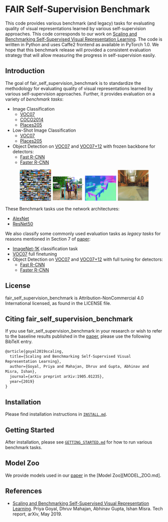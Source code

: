 # FAIR Self-Supervision Benchmark

This code provides various benchmark (and legacy) tasks for evaluating quality
of visual representations learned by various self-supervision approaches. This code corresponds to our work on [Scaling and Benchmarking Self-Supervised Visual Representation Learning](https://arxiv.org/abs/1905.01235). The code is written in
Python and uses Caffe2 frontend as available in PyTorch 1.0. We hope that this
benchmark release will provided a consistent evaluation strategy that will allow
measuring the progress in self-supervision easily.

## Introduction
The goal of fair_self_supervision_benchmark is to standardize the methodology for evaluating quality of visual representations learned by various self-supervision approaches. Further, it provides evaluation on a variety of *benchmark tasks*:

- Image Classification
  - [VOC07](http://host.robots.ox.ac.uk/pascal/VOC/pubs/everingham10.pdf)
  - [COCO2014](https://arxiv.org/abs/1405.0312)
  - [Places205](http://places.csail.mit.edu/places_NIPS14.pdf)
- Low-Shot Image Classification
  - [VOC07](http://host.robots.ox.ac.uk/pascal/VOC/pubs/everingham10.pdf)
  - [Places205](http://places.csail.mit.edu/places_NIPS14.pdf)
- Object Detection on [VOC07](http://host.robots.ox.ac.uk/pascal/VOC/pubs/everingham10.pdf) and [VOC07+12](http://host.robots.ox.ac.uk/pascal/VOC/pubs/everingham10.pdf) with frozen backbone for detectors:
  - [Fast R-CNN](https://arxiv.org/abs/1504.08083)
  - [Faster R-CNN](https://arxiv.org/abs/1506.01497)

<p align="center">
<!--   <img src="/img1.png" width="100" /> -->
  <img src="demo/img-cls.png" alt="Image Classification" title="Image Classification" width="100" />
  <img src="demo/obj-detection.png" alt="Object Detection" title="Object Detection" width="100" />
  <img src="demo/surface-normal.png" alt="Surface Normal Estimation" title="Surface Normal Estimation" width="100" />
  <img src="demo/visual-navigation.png" alt="Visual Navigation" title="Visual Navigation" width="100" />
</p>

These Benchmark tasks use the network architectures:

- [AlexNet](https://papers.nips.cc/paper/4824-imagenet-classification-with-deep-convolutional-neural-networks.pdf)
- [ResNet50](https://arxiv.org/abs/1512.03385)

We also classify some commonly used evaluation tasks as *legacy tasks* for reasons mentioned in Section 7 of [paper](https://arxiv.org/abs/1905.01235):

- [ImageNet-1K](http://www.image-net.org/papers/imagenet_cvpr09.pdf) classification task
- [VOC07](http://host.robots.ox.ac.uk/pascal/VOC/pubs/everingham10.pdf) full finetuning
- Object Detection on [VOC07](http://host.robots.ox.ac.uk/pascal/VOC/pubs/everingham10.pdf) and [VOC07+12](http://host.robots.ox.ac.uk/pascal/VOC/pubs/everingham10.pdf) with full tuning for detectors:
  - [Fast R-CNN](https://arxiv.org/abs/1504.08083)
  - [Faster R-CNN](https://arxiv.org/abs/1506.01497)


## License

fair_self_supervision_benchmark is Attribution-NonCommercial 4.0 International licensed, as found in the LICENSE file.

## Citing fair_self_supervision_benchmark

If you use fair_self_supervision_benchmark in your research or wish to refer to the baseline results published in the [paper](https://arxiv.org/abs/1905.01235), please use the following BibTeX entry.

```
@article{goyal2019scaling,
  title={Scaling and Benchmarking Self-Supervised Visual Representation Learning},
  author={Goyal, Priya and Mahajan, Dhruv and Gupta, Abhinav and Misra, Ishan},
  journal={arXiv preprint arXiv:1905.01235},
  year={2019}
}
```

## Installation

Please find installation instructions in [`INSTALL.md`](INSTALL.md).

## Getting Started

After installation, please see [`GETTING_STARTED.md`](GETTING_STARTED.md) for how to run various benchmark tasks.

## Model Zoo

We provide models used in our [paper](https://arxiv.org/abs/1905.01235) in the [Model Zoo][MODEL_ZOO.md].

## References

- [Scaling and Benchmarking Self-Supervised Visual Representation Learning](https://arxiv.org/abs/1905.01235). Priya Goyal, Dhruv Mahajan, Abhinav Gupta, Ishan Misra. Tech report, arXiv, May 2019.
